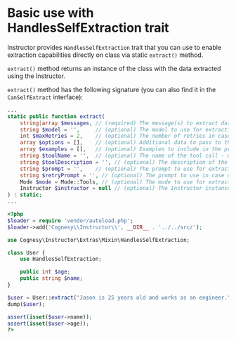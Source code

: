 # Basic use with HandlesSelfExtraction trait

Instructor provides `HandlesSelfExtraction` trait that you can use to enable
extraction capabilities directly on class via static `extract()` method.

`extract()` method returns an instance of the class with the data extracted
using the Instructor.

`extract()` method has the following signature (you can also find it in the
`CanSelfExtract` interface):

```php
...
static public function extract(
    string|array $messages, // (required) The message(s) to extract data from
    string $model = '',     // (optional) The model to use for extraction (otherwise - use default)
    int $maxRetries = 2,    // (optional) The number of retries in case of validation failure
    array $options = [],    // (optional) Additional data to pass to the Instructor or LLM API
    array $examples = [],   // (optional) Examples to include in the prompt
    string $toolName = '',  // (optional) The name of the tool call - used to add semantic information for LLM
    string $toolDescription = '', // (optional) The description of the tool call - as above
    string $prompt = '',    // (optional) The prompt to use for extraction
    string $retryPrompt = '', // (optional) The prompt to use in case of validation failure
    Mode $mode = Mode::Tools, // (optional) The mode to use for extraction
    Instructor $instructor = null // (optional) The Instructor instance to use for extraction
) : static;
...
```

```php
<?php
$loader = require 'vendor/autoload.php';
$loader->add('Cognesy\\Instructor\\', __DIR__ . '../../src/');

use Cognesy\Instructor\Extras\Mixin\HandlesSelfExtraction;

class User {
    use HandlesSelfExtraction;

    public int $age;
    public string $name;
}

$user = User::extract("Jason is 25 years old and works as an engineer.");
dump($user);

assert(isset($user->name));
assert(isset($user->age));
?>
```
